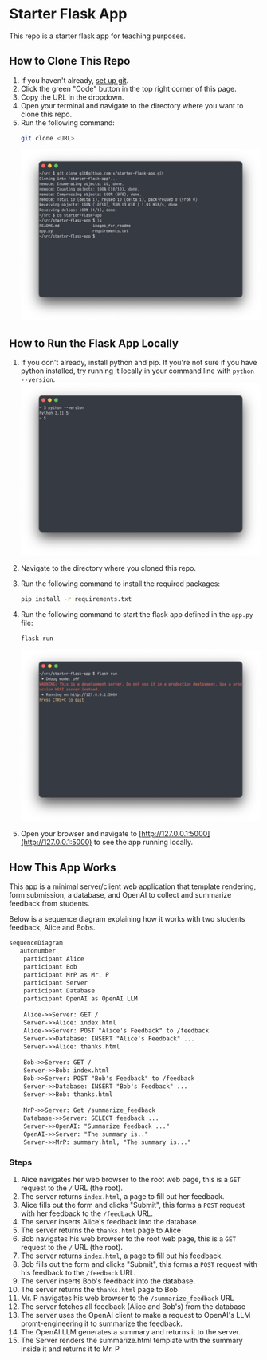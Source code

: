 # Starter Flask App

This repo is a starter flask app for teaching purposes.


## How to Clone This Repo

1. If you haven't already, [set up git](https://docs.github.com/en/get-started/getting-started-with-git/set-up-git).
2. Click the green "Code" button in the top right corner of this page.
3. Copy the URL in the dropdown.
4. Open your terminal and navigate to the directory where you want to clone this repo.
5. Run the following command:
   ```bash
   git clone <URL>
   ```
   ![](images_for_readme/image-0.png)


## How to Run the Flask App Locally

1. If you don't already, install python and pip. If you're not sure if you have python installed, try running it locally in your command line with `python --version`.
   ![](images_for_readme/image-1.png)

2. Navigate to the directory where you cloned this repo.
3. Run the following command to install the required packages:
   ```bash
   pip install -r requirements.txt
   ```

4. Run the following command to start the flask app defined in the `app.py` file:
   ```bash
   flask run
   ```
   ![](images_for_readme/image-2.png)

5. Open your browser and navigate to [http://127.0.0.1:5000](http://127.0.0.1:5000) to see the app running locally.

## How This App Works

This app is a minimal server/client web application that template rendering, form submission, a database, and OpenAI to collect and summarize feedback from students.

Below is a sequence diagram explaining how it works with two students feedback, Alice and Bobs.

```mermaid
sequenceDiagram
   autonumber
    participant Alice
    participant Bob
    participant MrP as Mr. P
    participant Server
    participant Database
    participant OpenAI as OpenAI LLM

    Alice->>Server: GET /
    Server->>Alice: index.html
    Alice->>Server: POST "Alice's Feedback" to /feedback
    Server->>Database: INSERT "Alice's Feedback" ...
    Server->>Alice: thanks.html

    Bob->>Server: GET /
    Server->>Bob: index.html
    Bob->>Server: POST "Bob's Feedback" to /feedback
    Server->>Database: INSERT "Bob's Feedback" ...
    Server->>Bob: thanks.html

    MrP->>Server: Get /summarize_feedback
    Database->>Server: SELECT feedback ...
    Server->>OpenAI: "Summarize feedback ..."
    OpenAI->>Server: "The summary is.."
    Server->>MrP: summary.html, "The summary is..."
```

### Steps
1. Alice navigates her web browser to the root web page, this is a `GET` request to the `/` URL (the root).
2. The server returns `index.html`, a page to fill out her feedback.
3. Alice fills out the form and clicks "Submit", this forms a `POST` request with her feedback to the `/feedback` URL.
4. The server inserts Alice's feedback into the database.
5. The server returns the `thanks.html` page to Alice
6. Bob navigates his web browser to the root web page, this is a `GET` request to the `/` URL (the root).
7. The server returns `index.html`, a page to fill out his feedback.
8. Bob fills out the form and clicks "Submit", this forms a `POST` request with his feedback to the `/feedback` URL.
9. The server inserts Bob's feedback into the database.
10. The server returns the `thanks.html` page to Bob
11. Mr. P navigates his web browser to the `/summarize_feedback` URL
12. The server fetches all feedback (Alice and Bob's) from the database
13. The server uses the OpenAI client to make a request to OpenAI's LLM promt-engineering it to summarize the feedback.
14. The OpenAI LLM generates a summary and returns it to the server.
15. The Server renders the summarize.html template with the summary inside it and returns it to Mr. P